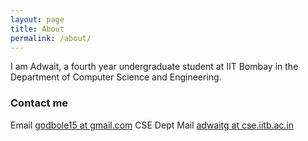 ```yaml
---
layout: page
title: About
permalink: /about/
---
```

<!-- 
### About
 -->
I am Adwait, a fourth year undergraduate student at IIT Bombay in the Department of Computer Science and Engineering. 


### Contact me

Email [godbole15 at gmail.com](mailto:godbole15@gmail.com)
CSE Dept Mail [adwaitg at cse.iitb.ac.in](mailto:adwaitg@cse.iitb.ac.in)